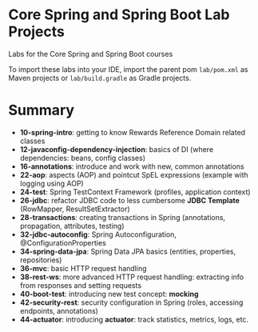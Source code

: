 # Core Spring and Spring Boot Lab Projects

Labs for the Core Spring and Spring Boot courses

To import these labs into your IDE, import the parent pom `lab/pom.xml` as Maven projects or `lab/build.gradle` as Gradle projects.

# Summary
- **10-spring-intro**: getting to know Rewards Reference Domain related classes
- **12-javaconfig-dependency-injection**: basics of DI (where dependencies: beans, config classes)
- **16-annotations**: introduce and work with new, common annotations
- **22-aop**: aspects (AOP) and pointcut SpEL expressions (example with logging using AOP)
- **24-test**: Spring TestContext Framework (profiles, application context)
- **26-jdbc**: refactor JDBC code to less cumbersome **JDBC Template** (RowMapper, ResultSetExtractor)
- **28-transactions**: creating transactions in Spring (annotations, propagation, attributes, testing)
- **32-jdbc-autoconfig**: Spring Autoconfiguration, @ConfigurationProperties
- **34-spring-data-jpa**: Spring Data JPA basics (entities, properties, repositories)
- **36-mvc**: basic HTTP request handling
- **38-rest-ws**: more advanced HTTP request handling: extracting info from responses and setting requests
- **40-boot-test**: introducing new test concept: **mocking**
- **42-security-rest**: security configuration in Spring (roles, accessing endpoints, annotations)
- **44-actuator**: introducing **actuator**: track statistics, metrics, logs, etc.
